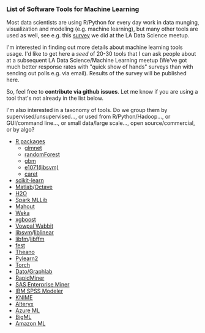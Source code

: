 
### List of Software Tools for Machine Learning

Most data scientists are using R/Python for every day work in data
munging, visualization and modeling (e.g. machine learning), but
many other tools are used as well, see e.g.
this [survey](http://datascience.la/data-science-toolbox-survey-results-surprise-r-and-python-win/) 
we did at the LA Data Science meetup. 

I'm interested in finding out more details about machine learning tools usage.
I'd like to get here a *seed* of 20-30 tools that I can ask people about at a subsequent 
LA Data Science/Machine Learning meetup (We've got much better response rates with
"quick show of hands" surveys than with sending out polls e.g. via email). Results of
the survey will be published here.

So, feel free to **contribute via github issues**. Let me know if you are using a tool that's
not already in the list below. 

I'm also interested in a taxonomy
of tools. Do we group them by supervised/unsupervised..., or used from R/Python/Hadoop..., or 
GUI/command line..., or small data/large scale..., open source/commercial, or by algo?


- [R packages](http://cran.r-project.org/web/views/MachineLearning.html)
  * [glmnet](http://cran.r-project.org/web/packages/glmnet/index.html)
  * [randomForest](http://cran.r-project.org/web/packages/randomForest/index.html)
  * [gbm](http://cran.r-project.org/web/packages/gbm/index.html)
  * [e1071(libsvm)](http://cran.r-project.org/web/packages/e1071/index.html)
  * [caret](http://caret.r-forge.r-project.org/)
- [scikit-learn](http://scikit-learn.org/stable/) 
- [Matlab](https://www.mathworks.com/products/matlab/)/[Octave](https://www.gnu.org/software/octave/)
- [H2O](http://h2o.ai/)
- [Spark MLLib](https://spark.apache.org/docs/1.2.1/mllib-guide.html)
- [Mahout](http://mahout.apache.org/)
- [Weka](http://www.cs.waikato.ac.nz/ml/weka/)
- [xgboost](https://github.com/dmlc/xgboost)
- [Vowpal Wabbit](https://github.com/JohnLangford/vowpal_wabbit)
- [libsvm](http://www.csie.ntu.edu.tw/~cjlin/libsvm/)/[liblinear](http://www.csie.ntu.edu.tw/~cjlin/liblinear/)
- [libfm](http://www.libfm.org/)/[libffm](http://www.csie.ntu.edu.tw/~cjlin/libffm/)
- [fest](http://lowrank.net/nikos/fest/)
- [Theano](http://deeplearning.net/software/theano)
- [Pylearn2](https://github.com/lisa-lab/pylearn2)
- [Torch](http://www.torch.ch/)
- [Dato/Graphlab](https://dato.com/)
- [RapidMiner](https://rapidminer.com/)
- [SAS Enterprise Miner](http://www.sas.com/en_us/software/analytics/enterprise-miner.html)
- [IBM SPSS Modeler](http://www-03.ibm.com/software/products/en/spss-modeler)
- [KNIME](https://www.knime.org/)
- [Alteryx](http://www.alteryx.com/)
- [Azure ML](https://azure.microsoft.com/en-us/services/machine-learning/?rnd=1)
- [BigML](https://bigml.com/)
- [Amazon ML](https://aws.amazon.com/machine-learning/)




